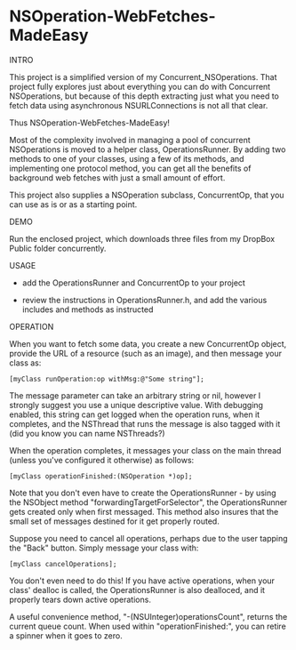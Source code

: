 NSOperation-WebFetches-MadeEasy
===============================

INTRO

This project is a simplified version of my Concurrent_NSOperations. That project fully explores just about everything you can do with Concurrent NSOperations, but because of this depth extracting just what you need to fetch data using asynchronous NSURLConnections is not all that clear.

Thus NSOperation-WebFetches-MadeEasy!

Most of the complexity involved in managing a pool of concurrent NSOperations is moved to a helper class, OperationsRunner. By adding two methods to one of your classes, using a few of its methods, and implementing one protocol method, you can get all the benefits of background web fetches with just a small amount of effort.

This project also supplies a NSOperation subclass, ConcurrentOp, that you can use as is or as a starting point.

DEMO

Run the enclosed project, which downloads three files from my DropBox Public folder concurrently.

USAGE

- add the OperationsRunner and ConcurrentOp to your project

- review the instructions in OperationsRunner.h, and add the various includes and methods as instructed

OPERATION

When you want to fetch some data, you create a new ConcurrentOp object, provide the URL of a resource (such as an image), and then message your class as:

    [myClass runOperation:op withMsg:@"Some string"];

The message parameter can take an arbitrary string or nil, however I strongly suggest you use a unique descriptive value. With debugging enabled, this string can get logged when the operation runs, when it completes, and the NSThread that runs the message is also tagged with it (did you know you can name NSThreads?)

When the operation completes, it messages your class on the main thread (unless you've configured it otherwise) as follows:

    [myClass operationFinished:(NSOperation *)op];

Note that you don't even have to create the OperationsRunner - by using the NSObject method "forwardingTargetForSelector", the OperationsRunner gets created only when first messaged. This method also insures that the small set of messages destined for it get properly routed.

Suppose you need to cancel all operations, perhaps due to the user tapping the "Back" button. Simply message your class with:

    [myClass cancelOperations];

You don't even need to do this! If you have active operations, when your class' dealloc is called, the OperationsRunner is also dealloced, and it properly tears down active operations.

A useful convenience method, "-(NSUInteger)operationsCount", returns the current queue count. When used within "operationFinished:", you can retire a spinner when it goes to zero.  